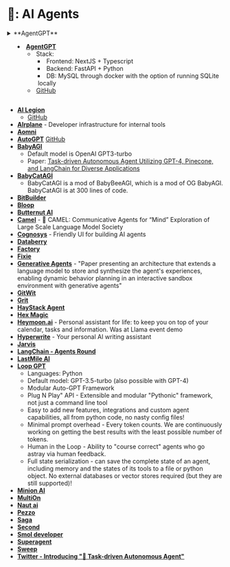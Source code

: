 # 🔮: AI Agents


<details>
  <summary>**AgentGPT**

  - [**AgentGPT**](https://agentgpt.reworkd.ai/)
	- Stack:
		- Frontend: NextJS + Typescript
		- Backend: FastAPI + Python
		- DB: MySQL through docker with the option of running SQLite locally
	-  [GitHub](https://github.com/reworkd/AgentGPT)
</details>

- [**AI Legion**](https://gpt3demo.com/apps/ai-legion)
	- [GitHub](https://github.com/eumemic/ai-legion)
- [**AIrplane**](https://www.airplane.dev/) - Developer infrastructure for internal tools
- [**Aomni**](Aomni.com)
- [**AutoGPT**](https://autogpt.net/) [GitHub](https://github.com/Significant-Gravitas/Auto-GPT)
- [**BabyAGI**](https://github.com/yoheinakajima/babyagi)
 	- Default model is OpenAI GPT3-turbo
 	- Paper: [Task-driven Autonomous Agent Utilizing GPT-4, Pinecone, and LangChain for Diverse Applications](https://yoheinakajima.com/task-driven-autonomous-agent-utilizing-gpt-4-pinecone-and-langchain-for-diverse-applications/)
- [**BabyCatAGI**](https://replit.com/@YoheiNakajima/BabyCatAGI)
	- BabyCatAGI is a mod of BabyBeeAGI, which is a mod of OG BabyAGI. BabyCatAGI is at 300 lines of code.
- [**BitBuilder**](BitBuilder)
- [**Bloop**](https://bloop.ai/)
- [**Butternut AI**](Butternut.ai)
- [**Camel**](https://github.com/camel-ai/camel) - 🐫 CAMEL: Communicative Agents for “Mind” Exploration of Large Scale Language Model Society
- [**Cognosys**](https://cognosys.ai) - Friendly UI for building AI agents
- [**Databerry**](https://www.databerry.ai/)
- [**Factory**](https://www.factory.ai/)
- [**Fixie**](https://www.fixie.ai/)
- [**Generative Agents**](https://arxiv.org/abs/2304.03442) - "Paper presenting an architecture that extends a language model to store and synthesize the agent's experiences, enabling dynamic behavior planning in an interactive sandbox environment with generative agents"
- [**GitWit**](https://www.gitwit.dev/) 
- [**Grit**](https://www.grit.io/)
- [**HayStack Agent**](https://docs.haystack.deepset.ai/docs/agent)
- [**Hex Magic**](https://hex.tech/product/magic-ai/)
- [**Heymoon.ai**](https://heymoon.ai/) - Personal assistant for life: to keep you on top of your calendar, tasks and information. Was at Llama event demo
- [**Hyperwrite**](https://www.hyperwriteai.com/) - Your personal AI writing assistant
- [**Jarvis**]()
- [**LangChain - Agents Round**](https://blog.langchain.dev/agents-round/)
- [**LastMile AI**](https://lastmileai.dev/)
- [**Loop GPT**](https://github.com/farizrahman4u/loopgpt/tree/main)
 	- Languages: Python
 	- Default model: GPT-3.5-turbo (also possible with GPT-4)
 	- Modular Auto-GPT Framework
 	- Plug N Play" API - Extensible and modular "Pythonic" framework, not just a command line tool
 	- Easy to add new features, integrations and custom agent capabilities, all from python code, no nasty config files!
 	- Minimal prompt overhead - Every token counts. We are continuously working on getting the best results with the least possible number of tokens.
 	- Human in the Loop - Ability to "course correct" agents who go astray via human feedback.
 	- Full state serialization - can save the complete state of an agent, including memory and the states of its tools to a file or python object. No external databases or vector stores required (but they are still supported)!
- [**Minion AI**](https://minion.ai/) 
- [**MultiOn**](https://multion.ai/)
- [**Naut ai**](https://www.naut.ai/)
- [**Pezzo**](https://www.pezzo.ai/)
- [**Saga**](https://saga.so/) 
- [**Second**](https://www.second.dev/)
- [**Smol developer**](https://github.com/smol-ai/developer)
- [**Superagent**](https://www.superagent.sh/)
- [**Sweep**](https://sweep.dev/) 
- [**Twitter - Introducing "🤖 Task-driven Autonomous Agent"**](https://twitter.com/yoheinakajima/status/1640934493489070080?s=20)


	
















































































































































